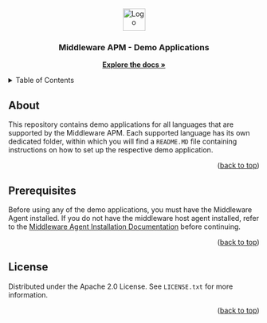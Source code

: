 <a name="readme-top"></a>

<br/>

<div align="center">
  <a href="https://middleware.io/">
    <img src="https://middleware.io/images/logo-mw.svg" alt="Logo" height="45">
  </a>

  <h3 align="center">Middleware APM - Demo Applications</h3>

  <p align="center">
    <a href="https://docs.middleware.io/"><strong>Explore the docs »</strong></a>
    <br />

  </p>
</div>

<details>
  <summary>Table of Contents</summary>
  <ol>
    <li>
      <a href="#about">About</a>
    </li>
    <li>
      <a href="#prerequisites">Prerequisites</a>
    </li>
  </ol>
</details>


## About


This repository contains demo applications for all languages that are supported by the Middleware APM. Each supported language has its own dedicated folder, within which you will find a `README.MD` file containing instructions on how to set up the respective demo application.

<p align="right">(<a href="#readme-top">back to top</a>)</p>

## Prerequisites

Before using any of the demo applications, you must have the Middleware Agent installed. If you do not have the middleware host agent installed, refer to the [Middleware Agent Installation Documentation](https://docs.middleware.io/agent-installation/overview) before continuing.

<p align="right">(<a href="#readme-top">back to top</a>)</p>

<!-- LICENSE -->
## License

Distributed under the Apache 2.0 License. See `LICENSE.txt` for more information.

<p align="right">(<a href="#readme-top">back to top</a>)</p>
